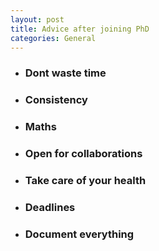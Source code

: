 ```yaml
---
layout: post
title: Advice after joining PhD
categories: General
---
```


* ### Dont waste time



* ### Consistency



* ### Maths



* ### Open for collaborations



* ### Take care of your health



* ### Deadlines



* ### Document everything

